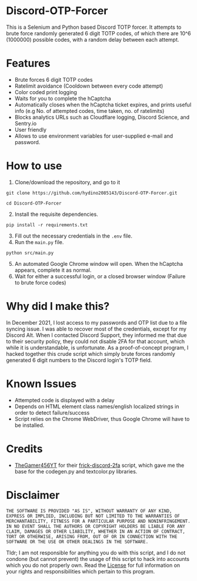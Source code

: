 # Discord-OTP-Forcer
This is a Selenium and Python based Discord TOTP forcer. It attempts to brute force randomly generated 6 digit TOTP codes, of which there are 10^6 (1000000) possible codes, with a random delay between each attempt.

# Features
- Brute forces 6 digit TOTP codes
- Ratelimit avoidance (Cooldown between every code attempt)
- Color coded print logging
- Waits for you to complete the hCaptcha
- Automatically closes when the hCaptcha ticket expires, and prints useful info (e.g No. of attempted codes, time taken, no. of ratelimits)
- Blocks analytics URLs such as Cloudflare logging, Discord Science, and Sentry.io
- User friendly
- Allows to use environment variables for user-supplied e-mail and password.

# How to use
1. Clone/download the repository, and go to it
```
git clone https://github.com/hydino2085143/Discord-OTP-Forcer.git
```
```
cd Discord-OTP-Forcer
```
2. Install the requisite dependencies.
```
pip install -r requirements.txt
```
3. Fill out the necessary credentials in the `.env` file.
4. Run the `main.py` file.
```
python src/main.py
```
5. An automated Google Chrome window will open. When the hCaptcha appears, complete it as normal.
6. Wait for either a successful login, or a closed browser window (Failure to brute force codes)

# Why did I make this?
In December 2021, I lost access to my passwords and OTP list due to a file syncing issue. I was able to recover most of the credentials, except for my Discord Alt. When I contacted Discord Support, they informed me that due to their security policy, they could not disable 2FA for that account, which while it is understandable, is unfortunate. As a proof-of-concept program, I hacked together this crude script which simply brute forces randomly generated 6 digit numbers to the Discord login's TOTP field.

# Known Issues
- Attempted code is displayed with a delay
- Depends on HTML element class names/english localized strings in order to detect failure/success
- Script relies on the Chrome WebDriver, thus Google Chrome will have to be installed.

# Credits
- [TheGamer456YT](https://github.com/TheGamer456YT) for their [frick-discord-2fa](https://github.com/TheGamer456YT/frick-discord-2fa) script, which gave me the base for the codegen.py and textcolor.py libraries. 

# Disclaimer
`THE SOFTWARE IS PROVIDED "AS IS", WITHOUT WARRANTY OF ANY KIND, EXPRESS OR IMPLIED, INCLUDING BUT NOT LIMITED TO THE WARRANTIES OF MERCHANTABILITY, FITNESS FOR A PARTICULAR PURPOSE AND NONINFRINGEMENT. IN NO EVENT SHALL THE AUTHORS OR COPYRIGHT HOLDERS BE LIABLE FOR ANY CLAIM, DAMAGES OR OTHER LIABILITY, WHETHER IN AN ACTION OF CONTRACT, TORT OR OTHERWISE, ARISING FROM, OUT OF OR IN CONNECTION WITH THE SOFTWARE OR THE USE OR OTHER DEALINGS IN THE SOFTWARE.` 

Tldr; I am not responsible for anything you do with this script, and I do not condone (but cannot prevent) the usage of this script to hack into accounts which you do not properly own. Read the [License](https://github.com/hydino2085143/Discord-OTP-Forcer/blob/main/LICENSE) for full information on your rights and responsibilities which pertain to this program. 
